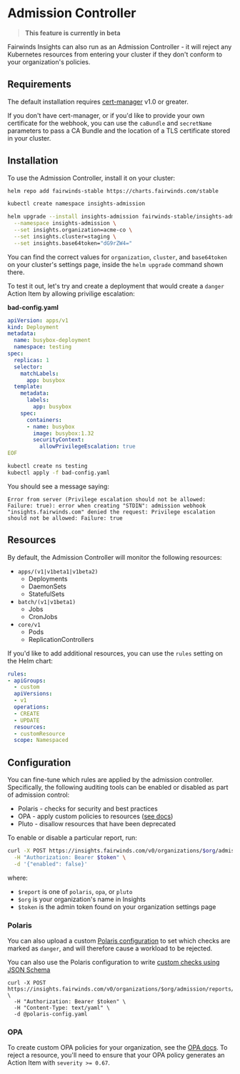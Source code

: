 # Admission Controller
> **This feature is currently in beta**

Fairwinds Insights can also run as an Admission Controller -
it will reject any Kubernetes resources from entering your cluster
if they don't conform to your organization's policies.

## Requirements
The default installation requires [cert-manager](https://cert-manager.io/docs/installation/kubernetes/)
v1.0 or greater.

If you don't have cert-manager, or if you'd like to provide your own certificate for the webhook, you can use the
`caBundle` and `secretName` parameters to pass a CA Bundle and the location of a TLS certificate
stored in your cluster.

## Installation
To use the Admission Controller, install it on your cluster:

```bash
helm repo add fairwinds-stable https://charts.fairwinds.com/stable

kubectl create namespace insights-admission

helm upgrade --install insights-admission fairwinds-stable/insights-admission \
  --namespace insights-admission \
  --set insights.organization=acme-co \
  --set insights.cluster=staging \
  --set insights.base64token="dG9rZW4="
```

You can find the correct values for `organization`, `cluster`, and `base64token`
on your cluster's settings page, inside the `helm upgrade` command shown there.

To test it out, let's try and create a deployment that would create a `danger` Action Item
by allowing privilige escalation:

**bad-config.yaml**
```yaml
apiVersion: apps/v1
kind: Deployment
metadata:
  name: busybox-deployment
  namespace: testing
spec:
  replicas: 1
  selector:
    matchLabels:
      app: busybox
  template:
    metadata:
      labels:
        app: busybox
    spec:
      containers:
      - name: busybox
        image: busybox:1.32
        securityContext:
          allowPrivilegeEscalation: true
EOF
```

```bash
kubectl create ns testing
kubectl apply -f bad-config.yaml
```

You should see a message saying:
```
Error from server (Privilege escalation should not be allowed: Failure: true): error when creating "STDIN": admission webhook "insights.fairwinds.com" denied the request: Privilege escalation should not be allowed: Failure: true
```

## Resources
By default, the Admission Controller will monitor the following resources:
* `apps/(v1|v1beta1|v1beta2)`
  * Deployments
  * DaemonSets
  * StatefulSets
* `batch/(v1|v1beta1)`
  * Jobs
  * CronJobs
* `core/v1`
  * Pods
  * ReplicationControllers

If you'd like to add additional resources, you can use the `rules`
setting on the Helm chart:
```yaml
rules:
- apiGroups:
  - custom
  apiVersions:
  - v1
  operations:
  - CREATE
  - UPDATE
  resources:
  - customResource
  scope: Namespaced
```

## Configuration
You can fine-tune which rules are applied by the admission controller. Specifically, the following auditing tools
can be enabled or disabled as part of admission control:
* Polaris - checks for security and best practices
* OPA - apply custom policies to resources ([see docs](/reports/opa))
* Pluto - disallow resources that have been deprecated

To enable or disable a particular report, run:
```bash
curl -X POST https://insights.fairwinds.com/v0/organizations/$org/admission/reports/$report \
  -H "Authorization: Bearer $token" \
  -d '{"enabled": false}'
```

where:
* `$report` is one of `polaris`, `opa`, or `pluto`
* `$org` is your organization's name in Insights
* `$token` is the admin token found on your organization settings page

### Polaris
You can also upload a custom
[Polaris configuration](https://github.com/FairwindsOps/polaris/blob/master/docs/usage.md#configuration)
to set which checks are marked as `danger`, and will therefore cause a workload to be rejected.

You can also use the Polaris configuration to write
[custom checks using JSON Schema](https://github.com/FairwindsOps/polaris/blob/master/docs/usage.md#custom-checks)

```
curl -X POST https://insights.fairwinds.com/v0/organizations/$org/admission/reports/polaris/config \
  -H "Authorization: Bearer $token" \
  -H "Content-Type: text/yaml" \
  -d @polaris-config.yaml
```

### OPA
To create custom OPA policies for your organization, see the
[OPA docs](/reports/opa). To reject a resource, you'll need to ensure that
your OPA policy generates an Action Item with `severity >= 0.67`.
